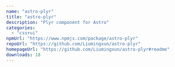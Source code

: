```yaml
---
name: "astro-plyr"
title: "astro-plyr"
description: "Plyr component for Astro"
categories:
  - "css+ui"
npmUrl: "https://www.npmjs.com/package/astro-plyr"
repoUrl: "https://github.com/Liumingxun/astro-plyr"
homepageUrl: "https://github.com/Liumingxun/astro-plyr#readme"
downloads: 18
---
```

